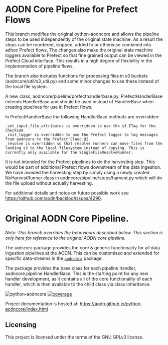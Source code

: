# AODN Core Pipeline for Prefect Flows

This branch modifies the original python-aodncore and allows the pipeline steps to be used independently of the original state machine. As a result the steps can be reordered, skipped, added to or otherwise combined into adhoc Prefect flows. The changes also make the original state machine loggers available to Prefect so that fine grained output can be viewed in the Prefect Cloud interface. This results in a high degree of flexibility in the implementation of pipeline flows.

The branch also includes functions for processing files in s3 buckets (aodncore/util/s3_util.py) and some minor changes to use these instead of the local file system.

A new class, aodncore/pipeline/prefecthandlerbase.py. PrefectHandlerBase extends HandlerBase and should be used instead of HandlerBase when creating pipelines for use in Prefect flows.

In PrefectHandlerBase the following HandlerBase methods are overridden:

    _set_input_file_attributes is overridden to use the s3 ETag for the checksum
    _init_logger is overridden to use the Prefect logger to log messages from aodncore to the Prefect Cloud UI
    _resolve is overridden so that resolve runners can move files from the landing s3 to the local filesystem instead of copying. This is currently only available for the SingleFileResolveRunner.

It is not intended for the Prefect pipelines to do the harvesting step. This would be part of additional Prefect flows downstream of the data ingestion. We have avoided the harvesting step by simply using a newly created NoHarvestRunner class in aodncore/pipeline/steps/harvest.py which will do the file upload without actually harvesting.

For additional details and notes on future possible work see https://github.com/aodn/backlog/issues/4290.

# Original AODN Core Pipeline. 

*Note: This branch overrides the behaviours described below. This section is only here for reference to the original AODN core pipeline.*

The `aodncore` package provides the core & generic functionality for all data ingestion pipelines at the AODN. This can be customised and extended for specific data-streams in the [`aodndata`](https://github.com/aodn/python-aodndata) package.

The package provides the base class for each pipeline handler, aodncore.pipeline.HandlerBase. This is the starting point for any new handler development, as it contains all of the core functionality of each handler, which is then available to the child class via class inheritance.

![python-aodncore](https://github.com/aodn/python-aodncore/workflows/python-aodncore/badge.svg)
[![coverage](https://codecov.io/gh/aodn/python-aodncore/branch/master/graph/badge.svg)](https://codecov.io/gh/aodn/python-aodncore)

Project documentation is hosted at: https://aodn.github.io/python-aodncore/index.html
## Licensing
This project is licensed under the terms of the GNU GPLv3 license.
